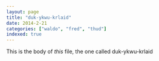 ```yaml
---
layout: page
title: "duk-ykwu-krlaid"
date: 2014-2-21
categories: ["waldo", "fred", "thud"]
indexed: true
---
```

This is the body of _this_ file, the one called duk-ykwu-krlaid
